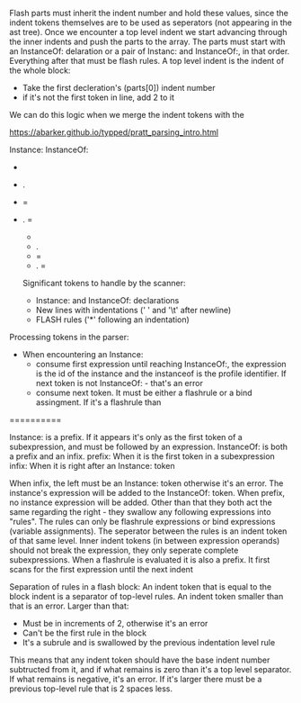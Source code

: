 Flash parts must inherit the indent number and hold these values, since the indent tokens themselves are to be used as seperators (not appearing in the ast tree).
Once we encounter a top level indent we start advancing through the inner indents and push the parts to the array.
The parts must start with an InstanceOf: delaration or a pair of Instanc: and InstanceOf:, in that order.
Everything after that must be flash rules.
A top level indent is the indent of the whole block:
- Take the first decleration's (parts[0]) indent number
- if it's not the first token in line, add 2 to it

We can do this logic when we merge the indent tokens with the 

https://abarker.github.io/typped/pratt_parsing_intro.html

Instance: <expression>
InstanceOf: <identifier>
<bind>
* <flashpath>
* <block>.<flashpath>
* <flashpath> = <expr>
* <block>.<flashpath> = <expr>
  <bind>
  * <flashpath>
  * <block>.<flashpath>
  * <flashpath> = <expr>
  * <block>.<flashpath> = <expr>

  

  Significant tokens to handle by the scanner:
   - Instance: and InstanceOf: declarations
   - New lines with indentations (' ' and '\t' after newline)
   - FLASH rules ('*' following an indentation)

Processing tokens in the parser:
  - When encountering an Instance:
    - consume first expression until reaching InstanceOf:, the expression is the id of the instance and the instanceof is the profile identifier. If next token is not InstanceOf: - that's an error
    - consume next token. It must be either a flashrule or a bind assingment. If it's a flashrule than 

==========

Instance: is a prefix. If it appears it's only as the first token of a subexpression, and must be followed by an expression.
InstanceOf: is both a prefix and an infix.
  prefix:
    When it is the first token in a subexpression
  infix:
    When it is right after an Instance: token

When infix, the left must be an Instance: token otherwise it's an error. The instance's expression will be added to the InstanceOf: token.
When prefix, no instance expression will be added.
Other than that they both act the same regarding the right - they swallow any following expressions into "rules".
The rules can only be flashrule expressions or bind expressions (variable assignments).
The seperator between the rules is an indent token of that same level. Inner indent tokens (in between expression operands) should not break the expression, they only seperate complete subexpressions.
When a flashrule is evaluated it is also a prefix. It first scans for the first expression until the next indent

Separation of rules in a flash block:
An indent token that is equal to the block indent is a separator of top-level rules.
An indent token smaller than that is an error.
Larger than that:
  - Must be in increments of 2, otherwise it's an error
  - Can't be the first rule in the block
  - It's a subrule and is swallowed by the previous indentation level rule

This means that any indent token should have the base indent number subtructed from it, and if what remains is zero than it's a top level separator.
If what remains is negative, it's an error.
If it's larger there must be a previous top-level rule that is 2 spaces less.
